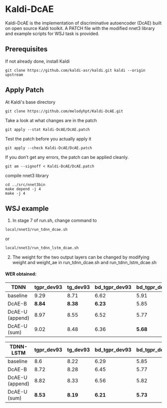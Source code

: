 # Kaldi-DcAE
Kaldi-DcAE is the implementation of discriminative autoencoder (DcAE) built on open source Kaldi toolkit. 
A PATCH file with the modified nnet3 library and example scripts for WSJ task is provided.

## Prerequisites
If not already done, install Kaldi 
```
git clone https://github.com/kaldi-asr/kaldi.git kaldi --origin upstream
```

## Apply Patch
At Kaldi's base directory
```
git clone https://github.com/melodyhpt/Kaldi-DcAE.git
```

Take a look at what changes are in the patch
```
git apply --stat Kaldi-DcAE/DcAE.patch
```
Test the patch before you actually apply it
```
git apply --check Kaldi-DcAE/DcAE.patch
```
If you don’t get any errors, the patch can be applied cleanly.
```
git am --signoff < Kaldi-DcAE/DcAE.patch
```

compile nnet3 library
```
cd ../src/nnet3bin
make depend -j 4
make -j 4
```

## WSJ example
1. In stage 7 of run.sh, change command to
```
local/nnet3/run_tdnn_dcae.sh
```
or 
```
local/nnet3/run_tdnn_lstm_dcae.sh
```

2. The weight for the two output layers can be changed by modifying weight and weight_ae in run_tdnn_dcae.sh and run_tdnn_lstm_dcae.sh

#### WER obtained:

|TDNN         |tgpr_dev93|tg_dev93|bd_tgpr_dev93|bd_tgpr_dev93_fg|tgpr_eval92|tg_eval92|bd_tgpr_eval92|bd_tgpr_eval92_fg|
|-------------|------------|------------|------------|------------|------------|------------|------------|------------|
|baseline     |        9.29|        8.71|        6.62|        5.91|        6.27|        5.81|        3.92|        3.31|
|DcAE-B       |    **8.84**|    **8.38**|    **6.23**|        5.85|    **6.11**|        5.81|    **3.62**|        3.24|
|DcAE-U (append)|        8.97|        8.55|        6.52|        5.77|    **6.11**|        5.79|        3.79|        3.26|
|DcAE-U (sum) |        9.02|        8.48|        6.36|    **5.68**|         6.2|    **5.72**|        3.67|    **3.07**|


|TDNN-LSTM    |tgpr_dev93|tg_dev93|bd_tgpr_dev93|bd_tgpr_dev93_fg|tgpr_eval92|tg_eval92|bd_tgpr_eval92|bd_tgpr_eval92_fg|
|-------------|------------|------------|------------|------------|------------|------------|------------|------------|
|baseline     |         8.6|        8.22|        6.29|        5.85|         6.4|        6.13|         4.0|    **3.49**|
|DcAE-B       |        8.72|        8.28|        6.45|        5.77|    **6.29**|    **5.92**|         3.9|        3.54|
|DcAE-U (append)|        8.82|        8.33|        6.56|        5.82|        6.49|        5.97|        4.09|        3.74|
|DcAE-U (sum) |    **8.53**|    **8.19**|    **6.21**|    **5.73**|        6.43|        5.95|    **3.77**|        3.72|
